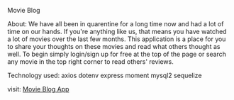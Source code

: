 Movie Blog

About:
We have all been in quarentine for a long time now and had a lot of time on our hands. If you're anything like us, that means you have watched a lot of movies over the last few months. This application is a place for you to share your thoughts on these movies and read what others thought as well. To begin simply login/sign up for free at the top of the page or search any movie in the top right corner to read others' reviews.

Technology used:
axios
dotenv
express
moment
mysql2
sequelize

visit:
<a href="https://salty-reef-54366.herokuapp.com/" target="_blank">Movie Blog App</a>
